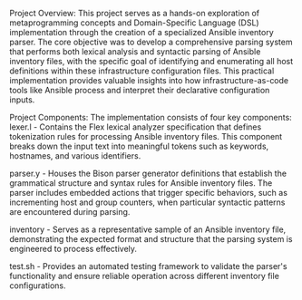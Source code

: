 Project Overview:
This project serves as a hands-on exploration of metaprogramming concepts and Domain-Specific Language (DSL) implementation through the creation of a specialized Ansible inventory parser. The core objective was to develop a comprehensive parsing system that performs both lexical analysis and syntactic parsing of Ansible inventory files, with the specific goal of identifying and enumerating all host definitions within these infrastructure configuration files. This practical implementation provides valuable insights into how infrastructure-as-code tools like Ansible process and interpret their declarative configuration inputs.

Project Components:
The implementation consists of four key components:
lexer.l - Contains the Flex lexical analyzer specification that defines tokenization rules for processing Ansible inventory files. This component breaks down the input text into meaningful tokens such as keywords, hostnames, and various identifiers.

parser.y - Houses the Bison parser generator definitions that establish the grammatical structure and syntax rules for Ansible inventory files. The parser includes embedded actions that trigger specific behaviors, such as incrementing host and group counters, when particular syntactic patterns are encountered during parsing.

inventory - Serves as a representative sample of an Ansible inventory file, demonstrating the expected format and structure that the parsing system is engineered to process effectively.

test.sh - Provides an automated testing framework to validate the parser's functionality and ensure reliable operation across different inventory file configurations.
